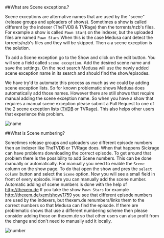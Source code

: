 ##What are Scene exceptions.?

Scene exceptions are alternative names that are used by the "scene" (release groups and uploaders of shows).
Sometimes a show is called different by the indexer (TheTVDB & TVRage) then the torrents/nzb's files.
For example a show is called `Pawn Star$` on the indexer, but the uploaded files are named `Pawn Stars`
When this is the case Medusa cant detect the torrents/nzb's files and they will be skipped. Then a a scene exception is the solution.

To add a Scene exception go to the Show and click on the edit button. You will see a field called `scene exception`. Add the desired scene name and save the settings. 
On the next search Medusa will use the newly added scene exception name in its search and should find the show/episodes.

We have try'd to automate this process as much as we could by adding scene exception lists. So for known problematic shows Medusa does automatically add those names.
However there are still shows that require manual adding the scene exception name. 
So when you have a show that requires a manual scene exception please submit a Pull Request to one of the 2 scene exception lists ([TVDB](https://github.com/pyMedusa/sickrage.github.io/blob/master/sb_tvdb_scene_exceptions/exceptions.txt) or TVRage). This also helps other users that experience this problem.

![name](https://cloud.githubusercontent.com/assets/7928052/13529717/d9ab6c86-e21d-11e5-9e01-8d53d8a7401a.png)

##What is Scene numbering?

Sometimes release groups and uploaders use different episode numbers then an indexer like TheTVDB or TVRage does. When that happens Sickrage can have problems downloading the correct episode.
To get around that problem there is the possibility to add Scene numbers.
This can be done manually or automatically. For manually you need to enable the `Scene` column on the show page. To do that open the show and pres the `select column` button and select the `Scene` option. Now you will see a small field in front of every episode. Here you can manually add the scene number. 
Automatic adding of scene numbers is done with the help of http://thexem.de
If you take the show `Pawn Stars` for example http://thexem.de/xem/show/1759 you see that different episode numbers are used by the indexers, but thexem.de renumbers/links them to the correct numbers so that Medusa can find the episode.
If there are problematic shows that use a different numbering scheme then please consider adding those on thexem.de so that other users can also profit from the change and don't need to manually add it locally. 

![number](https://cloud.githubusercontent.com/assets/7928052/13529718/d9ae5392-e21d-11e5-89af-435ad7706efd.png)
